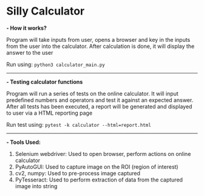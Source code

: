 # Silly Calculator
**- How it works?**

Program will take inputs from user, opens a browser and key in the inputs from the user into the calculator. After calculation is done, it will display the answer to the user

Run using: `python3 calculator_main.py`

--------

**- Testing calculator functions**

Program will run a series of tests on the online calculator. It will input predefined numbers and operators and test it against an expected answer. After all tests has been executed, a report will be generated and displayed to user via a HTML reporting page

Run test using: `pytest -k calculator --html=report.html`

--------

**- Tools Used:**

1. Selenium webdriver: Used to open browser, perform actions on online calculator
2. PyAutoGUI: Used to capture image on the ROI (region of interest)
3. cv2, numpy: Used to pre-process image captured
4. PyTesseract: Used to perform extraction of data from the captured image into string
